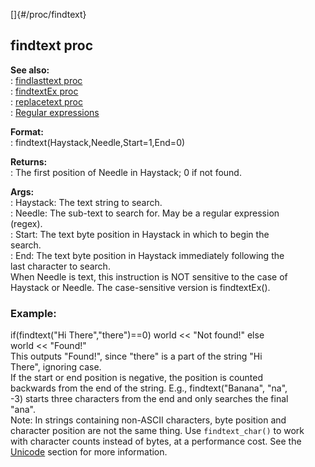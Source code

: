 []{#/proc/findtext}    
## findtext proc    
**See also:**    
:   [findlasttext proc](/ref/proc/findlasttext)    
:   [findtextEx proc](/ref/proc/findtextEx)    
:   [replacetext proc](/ref/proc/replacetext)    
:   [Regular expressions](/ref/%7Bnotes%7D/regex)    
<!-- -->    
**Format:**    
:   findtext(Haystack,Needle,Start=1,End=0)    
<!-- -->    
**Returns:**    
:   The first position of Needle in Haystack; 0 if not found.    
<!-- -->    
**Args:**    
:   Haystack: The text string to search.    
:   Needle: The sub-text to search for. May be a regular expression    
    (regex).    
:   Start: The text byte position in Haystack in which to begin the    
    search.    
:   End: The text byte position in Haystack immediately following the    
    last character to search.    
When Needle is text, this instruction is NOT sensitive to the case of    
Haystack or Needle. The case-sensitive version is findtextEx().    
### Example:    
if(findtext(\"Hi There\",\"there\")==0) world \<\< \"Not found!\" else    
world \<\< \"Found!\"    
This outputs \"Found!\", since \"there\" is a part of the string \"Hi    
There\", ignoring case.    
If the start or end position is negative, the position is counted    
backwards from the end of the string. E.g., findtext(\"Banana\", \"na\",    
-3) starts three characters from the end and only searches the final    
\"ana\".    
Note: In strings containing non-ASCII characters, byte position and    
character position are not the same thing. Use `findtext_char()` to work    
with character counts instead of bytes, at a performance cost. See the    
[Unicode](/ref/%7Bnotes%7D/Unicode) section for more information.  